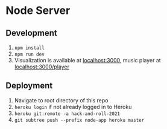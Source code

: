 # Node Server
## Development
1. `npm install`
2. `npm run dev`
3. Visualization is available at [localhost:3000](localhost:3000), music player at [localhost:3000/player](localhost:3000/player)
## Deployment
1. Navigate to root directory of this repo
2. `heroku login` if not already logged in to Heroku
3. `heroku git:remote -a hack-and-roll-2021`
4. `git subtree push --prefix node-app heroku master`